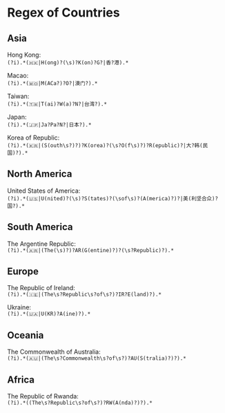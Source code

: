 # Regex of Countries  

## Asia  

Hong Kong:  
`(?i).*(🇭🇰|H(ong)?(\s)?K(on)?G?|香?港).*`  

Macao:  
`(?i).*(🇲🇴|M(ACa?)?O?|澳门?).*`  

Taiwan:  
`(?i).*(🇹🇼|T(ai)?W(a)?N?|台湾?).*`  

Japan:  
`(?i).*(🇯🇵|Ja?Pa?N?|日本?).*`  

Korea of Republic:  
`(?i).*(🇰🇷|(S(outh\s?)?)?K(orea)?(\s?O(f\s)?)?R(epublic)?|大?韩(民国)?).*`  

## North America  

United States of America:  
`(?i).*(🇺🇸|U(nited)?(\s)?S(tates)?(\sof\s)?(A(merica)?)?|美(利坚合众)?国?).*`  

## South America  

The Argentine Republic:  
`(?i).*(🇦🇷|(The(\s)?)?AR(G(entine)?)?(\s?Republic)?).*`  

## Europe  

The Republic of Ireland:  
`(?i).*(🇮🇪|(The\s?Republic\s?of\s?)?IR?E(land)?).*`  

Ukraine:  
`(?i).*(🇺🇦|U(KR)?A(ine)?).*`  

## Oceania  

The Commonwealth of Australia:  
`(?i).*(🇦🇺|(The\s?Commonwealth\s?of\s?)?AU(S(tralia)?)?).*`  

## Africa  

The Republic of Rwanda:  
`(?i).*((The\s?Republic\s?of\s?)?RW(A(nda)?)?).*`  
